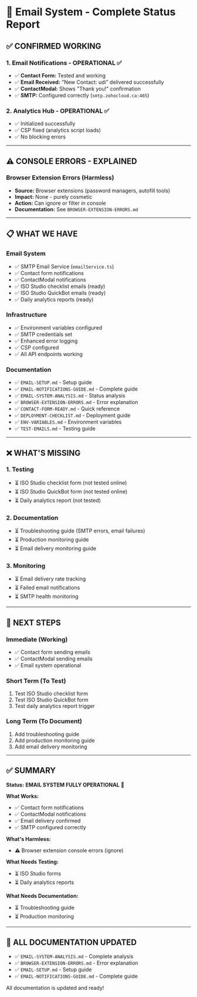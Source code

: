 # 📧 Email System - Complete Status Report

## ✅ **CONFIRMED WORKING**

### **1. Email Notifications - OPERATIONAL** ✅
- ✅ **Contact Form:** Tested and working
- ✅ **Email Received:** "New Contact: udi" delivered successfully
- ✅ **ContactModal:** Shows "Thank you!" confirmation
- ✅ **SMTP:** Configured correctly (`smtp.zohocloud.ca:465`)

### **2. Analytics Hub - OPERATIONAL** ✅
- ✅ Initialized successfully
- ✅ CSP fixed (analytics script loads)
- ✅ No blocking errors

---

## ⚠️ **CONSOLE ERRORS - EXPLAINED**

### **Browser Extension Errors** (Harmless)
- **Source:** Browser extensions (password managers, autofill tools)
- **Impact:** None - purely cosmetic
- **Action:** Can ignore or filter in console
- **Documentation:** See `BROWSER-EXTENSION-ERRORS.md`

---

## 📋 **WHAT WE HAVE**

### **Email System**
- ✅ SMTP Email Service (`emailService.ts`)
- ✅ Contact form notifications
- ✅ ContactModal notifications
- ✅ ISO Studio checklist emails (ready)
- ✅ ISO Studio QuickBot emails (ready)
- ✅ Daily analytics reports (ready)

### **Infrastructure**
- ✅ Environment variables configured
- ✅ SMTP credentials set
- ✅ Enhanced error logging
- ✅ CSP configured
- ✅ All API endpoints working

### **Documentation**
- ✅ `EMAIL-SETUP.md` - Setup guide
- ✅ `EMAIL-NOTIFICATIONS-GUIDE.md` - Complete guide
- ✅ `EMAIL-SYSTEM-ANALYSIS.md` - Status analysis
- ✅ `BROWSER-EXTENSION-ERRORS.md` - Error explanation
- ✅ `CONTACT-FORM-READY.md` - Quick reference
- ✅ `DEPLOYMENT-CHECKLIST.md` - Deployment guide
- ✅ `ENV-VARIABLES.md` - Environment variables
- ✅ `TEST-EMAILS.md` - Testing guide

---

## ❌ **WHAT'S MISSING**

### **1. Testing**
- ⏳ ISO Studio checklist form (not tested online)
- ⏳ ISO Studio QuickBot form (not tested online)
- ⏳ Daily analytics report (not tested)

### **2. Documentation**
- ⏳ Troubleshooting guide (SMTP errors, email failures)
- ⏳ Production monitoring guide
- ⏳ Email delivery monitoring guide

### **3. Monitoring**
- ⏳ Email delivery rate tracking
- ⏳ Failed email notifications
- ⏳ SMTP health monitoring

---

## 🎯 **NEXT STEPS**

### **Immediate (Working)**
- ✅ Contact form sending emails
- ✅ ContactModal sending emails
- ✅ Email system operational

### **Short Term (To Test)**
1. Test ISO Studio checklist form
2. Test ISO Studio QuickBot form
3. Test daily analytics report trigger

### **Long Term (To Document)**
1. Add troubleshooting guide
2. Add production monitoring guide
3. Add email delivery monitoring

---

## ✅ **SUMMARY**

**Status:** **EMAIL SYSTEM FULLY OPERATIONAL** 🎉

**What Works:**
- ✅ Contact form notifications
- ✅ ContactModal notifications
- ✅ Email delivery confirmed
- ✅ SMTP configured correctly

**What's Harmless:**
- ⚠️ Browser extension console errors (ignore)

**What Needs Testing:**
- ⏳ ISO Studio forms
- ⏳ Daily analytics reports

**What Needs Documentation:**
- ⏳ Troubleshooting guide
- ⏳ Production monitoring

---

## 📝 **ALL DOCUMENTATION UPDATED**

- ✅ `EMAIL-SYSTEM-ANALYSIS.md` - Complete analysis
- ✅ `BROWSER-EXTENSION-ERRORS.md` - Error explanation
- ✅ `EMAIL-SETUP.md` - Setup guide
- ✅ `EMAIL-NOTIFICATIONS-GUIDE.md` - Complete guide

All documentation is updated and ready!

